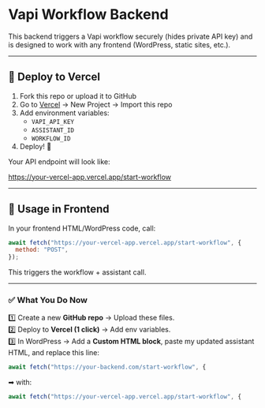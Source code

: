 # Vapi Workflow Backend

This backend triggers a Vapi workflow securely (hides private API key) and is designed to work with any frontend (WordPress, static sites, etc.).

---

## 🚀 Deploy to Vercel
1. Fork this repo or upload it to GitHub
2. Go to [Vercel](https://vercel.com/) → New Project → Import this repo
3. Add environment variables:
   - `VAPI_API_KEY`
   - `ASSISTANT_ID`
   - `WORKFLOW_ID`
4. Deploy! 🎉

Your API endpoint will look like:

https://your-vercel-app.vercel.app/start-workflow

---

## 🔗 Usage in Frontend

In your frontend HTML/WordPress code, call:

```js
await fetch("https://your-vercel-app.vercel.app/start-workflow", {
  method: "POST",
});
```

This triggers the workflow + assistant call.

---

### ✅ What You Do Now

1️⃣ Create a new **GitHub repo** → Upload these files.  
2️⃣ Deploy to **Vercel (1 click)** → Add env variables.  
3️⃣ In WordPress → Add a **Custom HTML block**, paste my updated assistant HTML, and replace this line:

```js
await fetch("https://your-backend.com/start-workflow", {
```

➡ with:

```js
await fetch("https://your-vercel-app.vercel.app/start-workflow", {
``` 